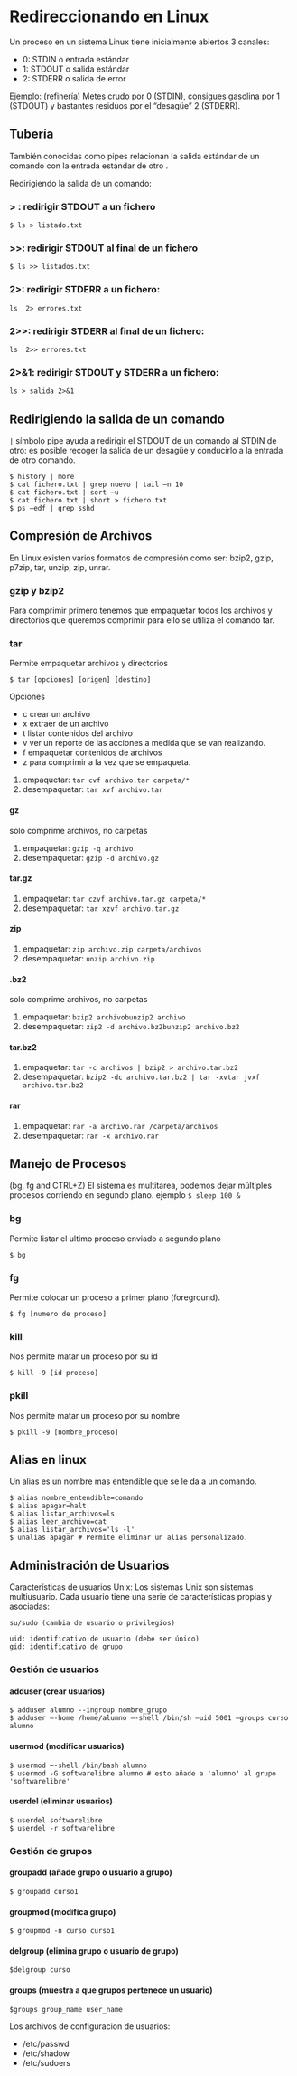 # Redireccionando en Linux

Un proceso en un sistema Linux tiene inicialmente abiertos 3 canales:

* 0: STDIN o entrada estándar
* 1: STDOUT o salida estándar
* 2: STDERR o salida de error

Ejemplo: (refinería) Metes crudo por 0 (STDIN), consigues gasolina por 1 (STDOUT) y bastantes residuos por el “desagüe” 2 (STDERR).

## Tubería

También conocidas como pipes relacionan la salida estándar de un comando con la entrada estándar de otro .

Redirigiendo la salida de un comando:


### > : redirigir STDOUT a un fichero
```
$ ls > listado.txt
```
### >>: redirigir STDOUT al final de un fichero
```
$ ls >> listados.txt
```
### 2>: redirigir STDERR a un fichero:
```
ls  2> errores.txt
```
### 2>>: redirigir STDERR al final de un fichero:
```
ls  2>> errores.txt
```
### 2>&1: redirigir STDOUT y STDERR a un fichero:
```
ls > salida 2>&1
```

## Redirigiendo la salida de un comando

`|` símbolo pipe ayuda a redirigir  el STDOUT  de un comando al STDIN de otro: es posible recoger la salida de un desagüe y conducirlo a la entrada de otro comando.

```
$ history | more
$ cat fichero.txt | grep nuevo | tail –n 10 
$ cat fichero.txt | sort –u
$ cat fichero.txt | short > fichero.txt 
$ ps –edf | grep sshd
```

## Compresión de Archivos 

En Linux existen varios formatos de compresión como ser: bzip2, gzip, p7zip, tar, unzip, zip, unrar.

### gzip y bzip2

Para comprimir primero tenemos que empaquetar todos los archivos y directorios que queremos comprimir para ello se utiliza el comando tar.

### tar

Permite empaquetar archivos y directorios
```
$ tar [opciones] [origen] [destino]
```
Opciones
* c crear un archivo
* x extraer de un archivo
* t listar contenidos del archivo 
* v ver un reporte de las acciones a medida que se van realizando.
* f empaquetar contenidos de archivos
* z para comprimir a la vez que se empaqueta.

1. empaquetar: `tar cvf archivo.tar carpeta/*`
2. desempaquetar: `tar xvf archivo.tar`

#### gz

solo comprime archivos, no carpetas

1. empaquetar: `gzip -q archivo`
2. desempaquetar: `gzip -d archivo.gz`

#### tar.gz

1. empaquetar: `tar czvf archivo.tar.gz carpeta/*`
2. desempaquetar: `tar xzvf archivo.tar.gz`

#### zip

1. empaquetar: `zip archivo.zip carpeta/archivos`
2. desempaquetar: `unzip archivo.zip`

#### .bz2 
solo comprime archivos, no carpetas

1. empaquetar: `bzip2 archivobunzip2 archivo`
2. desempaquetar: `zip2 -d archivo.bz2bunzip2 archivo.bz2`

#### tar.bz2

1. empaquetar: `tar -c archivos | bzip2 > archivo.tar.bz2`
2. desempaquetar: `bzip2 -dc archivo.tar.bz2 | tar -xvtar jvxf archivo.tar.bz2`

#### rar
1. empaquetar: `rar -a archivo.rar /carpeta/archivos`
2. desempaquetar: `rar -x archivo.rar`


## Manejo de Procesos

(bg, fg and CTRL+Z) El sistema es multitarea, podemos dejar múltiples procesos corriendo en segundo plano. 
ejemplo `$ sleep 100 &`

### bg

Permite listar el ultimo proceso enviado a segundo plano

```
$ bg
```

### fg

Permite colocar un proceso a primer plano  (foreground).

```
$ fg [numero de proceso]
```

### kill

Nos permite matar un proceso por su id 

```
$ kill -9 [id proceso]
```

### pkill

Nos permite matar un proceso por su nombre 
```
$ pkill -9 [nombre_proceso]
```


## Alias en linux

Un alias es un nombre mas entendible que se le da a un comando.

```
$ alias nombre_entendible=comando
$ alias apagar=halt
$ alias listar_archivos=ls 
$ alias leer_archivo=cat
$ alias listar_archivos='ls -l'
$ unalias apagar # Permite eliminar un alias personalizado.
```

## Administración de Usuarios

Características de usuarios Unix: Los sistemas Unix son sistemas multiusuario. Cada usuario tiene una serie de características propias y asociadas:

`su/sudo (cambia de usuario o privilegios)`

```
uid: identificativo de usuario (debe ser único)
gid: identificativo de grupo
```

### Gestión de usuarios

#### adduser (crear usuarios)
```
$ adduser alumno --ingroup nombre_grupo
$ adduser –-home /home/alumno –-shell /bin/sh –uid 5001 –groups curso alumno
```
#### usermod (modificar usuarios)
```
$ usermod –-shell /bin/bash alumno
$ usermod -G softwarelibre alumno # esto añade a 'alumno' al grupo 'softwarelibre'
```
#### userdel (eliminar usuarios)
```
$ userdel softwarelibre
$ userdel -r softwarelibre
```
### Gestión de grupos

#### groupadd (añade grupo o usuario a grupo)
```     
$ groupadd curso1
```
#### groupmod (modifica grupo)

```
$ groupmod -n curso curso1
```

#### delgroup (elimina grupo o usuario de grupo)

```
$delgroup curso
```
#### groups (muestra a que grupos pertenece un usuario)
```
$groups group_name user_name
```

Los archivos de configuracion de usuarios:

* /etc/passwd
* /etc/shadow
* /etc/sudoers